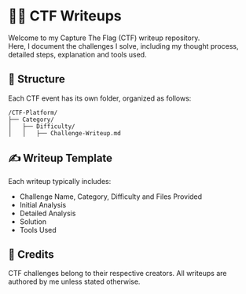 # 🏴‍☠️ CTF Writeups

Welcome to my Capture The Flag (CTF) writeup repository.  
Here, I document the challenges I solve, including my thought process, detailed steps, explanation and tools used.


## 📁 Structure

Each CTF event has its own folder, organized as follows:

```
/CTF-Platform/
├── Category/
│   ├── Difficulty/
│   │   ├── Challenge-Writeup.md
```


## ✍️ Writeup Template

Each writeup typically includes:

- Challenge Name, Category, Difficulty and Files Provided
- Initial Analysis
- Detailed Analysis
- Solution
- Tools Used


## 🙌 Credits

CTF challenges belong to their respective creators. All writeups are authored by me unless stated otherwise.
